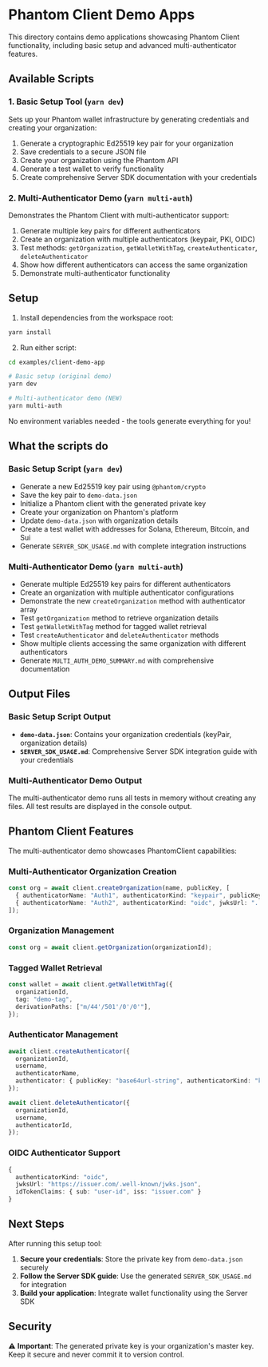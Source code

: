 # Phantom Client Demo Apps

This directory contains demo applications showcasing Phantom Client functionality, including basic setup and advanced multi-authenticator features.

## Available Scripts

### 1. Basic Setup Tool (`yarn dev`)

Sets up your Phantom wallet infrastructure by generating credentials and creating your organization:

1. Generate a cryptographic Ed25519 key pair for your organization
2. Save credentials to a secure JSON file
3. Create your organization using the Phantom API
4. Generate a test wallet to verify functionality
5. Create comprehensive Server SDK documentation with your credentials

### 2. Multi-Authenticator Demo (`yarn multi-auth`)

Demonstrates the Phantom Client with multi-authenticator support:

1. Generate multiple key pairs for different authenticators
2. Create an organization with multiple authenticators (keypair, PKI, OIDC)
3. Test methods: `getOrganization`, `getWalletWithTag`, `createAuthenticator`, `deleteAuthenticator`
4. Show how different authenticators can access the same organization
5. Demonstrate multi-authenticator functionality

## Setup

1. Install dependencies from the workspace root:

```bash
yarn install
```

2. Run either script:

```bash
cd examples/client-demo-app

# Basic setup (original demo)
yarn dev

# Multi-authenticator demo (NEW)
yarn multi-auth
```

No environment variables needed - the tools generate everything for you!

## What the scripts do

### Basic Setup Script (`yarn dev`)

- Generate a new Ed25519 key pair using `@phantom/crypto`
- Save the key pair to `demo-data.json`
- Initialize a Phantom client with the generated private key
- Create your organization on Phantom's platform
- Update `demo-data.json` with organization details
- Create a test wallet with addresses for Solana, Ethereum, Bitcoin, and Sui
- Generate `SERVER_SDK_USAGE.md` with complete integration instructions

### Multi-Authenticator Demo (`yarn multi-auth`)

- Generate multiple Ed25519 key pairs for different authenticators
- Create an organization with multiple authenticator configurations
- Demonstrate the new `createOrganization` method with authenticator array
- Test `getOrganization` method to retrieve organization details
- Test `getWalletWithTag` method for tagged wallet retrieval
- Test `createAuthenticator` and `deleteAuthenticator` methods
- Show multiple clients accessing the same organization with different authenticators
- Generate `MULTI_AUTH_DEMO_SUMMARY.md` with comprehensive documentation

## Output Files

### Basic Setup Script Output

- **`demo-data.json`**: Contains your organization credentials (keyPair, organization details)
- **`SERVER_SDK_USAGE.md`**: Comprehensive Server SDK integration guide with your credentials

### Multi-Authenticator Demo Output

The multi-authenticator demo runs all tests in memory without creating any files. All test results are displayed in the console output.

## Phantom Client Features

The multi-authenticator demo showcases PhantomClient capabilities:

### Multi-Authenticator Organization Creation

```typescript
const org = await client.createOrganization(name, publicKey, [
  { authenticatorName: "Auth1", authenticatorKind: "keypair", publicKey: "...", algorithm: "Ed25519" },
  { authenticatorName: "Auth2", authenticatorKind: "oidc", jwksUrl: "...", idTokenClaims: {...} }
]);
```

### Organization Management

```typescript
const org = await client.getOrganization(organizationId);
```

### Tagged Wallet Retrieval

```typescript
const wallet = await client.getWalletWithTag({
  organizationId,
  tag: "demo-tag",
  derivationPaths: ["m/44'/501'/0'/0'"],
});
```

### Authenticator Management

```typescript
await client.createAuthenticator({
  organizationId,
  username,
  authenticatorName,
  authenticator: { publicKey: "base64url-string", authenticatorKind: "keypair", algorithm: "Ed25519", authenticatorName },
});

await client.deleteAuthenticator({
  organizationId,
  username,
  authenticatorId,
});
```

### OIDC Authenticator Support

```typescript
{
  authenticatorKind: "oidc",
  jwksUrl: "https://issuer.com/.well-known/jwks.json",
  idTokenClaims: { sub: "user-id", iss: "issuer.com" }
}
```

## Next Steps

After running this setup tool:

1. **Secure your credentials**: Store the private key from `demo-data.json` securely
2. **Follow the Server SDK guide**: Use the generated `SERVER_SDK_USAGE.md` for integration
3. **Build your application**: Integrate wallet functionality using the Server SDK

## Security

⚠️ **Important**: The generated private key is your organization's master key. Keep it secure and never commit it to version control.
